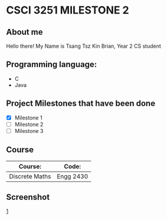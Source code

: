 # CSCI 3251 MILESTONE 2
## About me 
Hello there! My Name is Tsang Tsz Kin Brian, Year 2 CS student

## Programming language:
* C
* Java

## Project Milestones that have been done 
- [x] Milestone 1
- [ ] Milestone 2
- [ ] Milestone 3
## Course 
Course:|Code:
------------ |------------
Discrete Maths| Engg 2430

## Screenshot
[1](https://github.com/csci3251-2020/student-1155126813/blob/master/Screenshot%from%2020-04-30%21-41-35.png)
